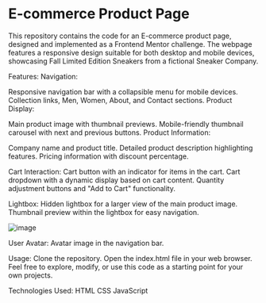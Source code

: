 <h1>E-commerce Product Page</h1>
This repository contains the code for an E-commerce product page, designed and implemented as a Frontend Mentor challenge. The webpage features a responsive design suitable for both desktop and mobile devices, showcasing Fall Limited Edition Sneakers from a fictional Sneaker Company.

Features:
Navigation:

Responsive navigation bar with a collapsible menu for mobile devices.
Collection links, Men, Women, About, and Contact sections.
Product Display:

Main product image with thumbnail previews.
Mobile-friendly thumbnail carousel with next and previous buttons.
Product Information:

Company name and product title.
Detailed product description highlighting features.
Pricing information with discount percentage.

Cart Interaction:
Cart button with an indicator for items in the cart.
Cart dropdown with a dynamic display based on cart content.
Quantity adjustment buttons and "Add to Cart" functionality.

Lightbox:
Hidden lightbox for a larger view of the main product image.
Thumbnail preview within the lightbox for easy navigation.

![image](https://github.com/Chaitanya1603/E-commerce_Product_Page/assets/95305500/a6a8f5ef-74e1-4fe0-b171-22f9c8bb49f5)


User Avatar:
Avatar image in the navigation bar.

Usage:
Clone the repository.
Open the index.html file in your web browser.
Feel free to explore, modify, or use this code as a starting point for your own projects.

Technologies Used:
HTML
CSS
JavaScript
